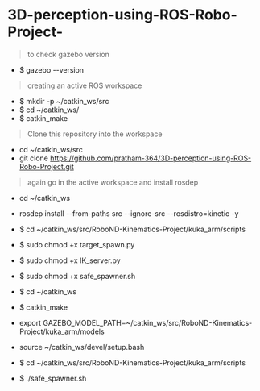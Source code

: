 # 3D-perception-using-ROS-Robo-Project-
> to check gazebo version
* $ gazebo --version
> creating an active ROS workspace
* $ mkdir -p ~/catkin_ws/src
* $ cd ~/catkin_ws/
* $ catkin_make
> Clone this repository into the workspace
* cd ~/catkin_ws/src
* git clone https://github.com/pratham-364/3D-perception-using-ROS-Robo-Project.git
> again go in the active workspace and install rosdep
* cd ~/catkin_ws
* rosdep install --from-paths src --ignore-src --rosdistro=kinetic -y
* $ cd ~/catkin_ws/src/RoboND-Kinematics-Project/kuka_arm/scripts
* $ sudo chmod +x target_spawn.py
* $ sudo chmod +x IK_server.py
* $ sudo chmod +x safe_spawner.sh

* $ cd ~/catkin_ws
* $ catkin_make

* export GAZEBO_MODEL_PATH=~/catkin_ws/src/RoboND-Kinematics-Project/kuka_arm/models

* source ~/catkin_ws/devel/setup.bash

* $ cd ~/catkin_ws/src/RoboND-Kinematics-Project/kuka_arm/scripts
* $ ./safe_spawner.sh

